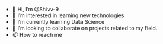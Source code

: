 - 👋 Hi, I’m @Shivv-9
- 👀 I’m interested in learning new technologies
- 🌱 I’m currently learning Data Science
- 💞️ I’m looking to collaborate on projects related to my field.
- 📫 How to reach me 

<!---
Shivv-9/Shivv-9 is a ✨ special ✨ repository because its `README.md` (this file) appears on your GitHub profile.
You can click the Preview link to take a look at your changes.
--->
